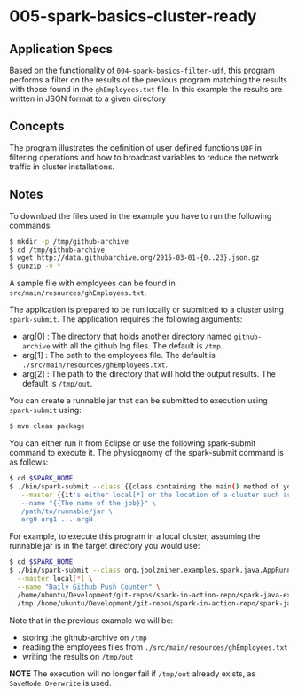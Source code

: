 # 005-spark-basics-cluster-ready


## Application Specs
Based on the functionality of `004-spark-basics-filter-udf`, this program performs a filter on the results of the previous program matching the results with those found in the `ghEmployees.txt` file. In this example the results are written in JSON format to a given directory

## Concepts
The program illustrates the definition of user defined functions `UDF` in filtering operations and how to broadcast variables to reduce the network traffic in cluster installations.

## Notes
To download the files used in the example you have to run the following commands:

```bash
$ mkdir -p /tmp/github-archive
$ cd /tmp/github-archive
$ wget http://data.githubarchive.org/2015-03-01-{0..23}.json.gz
$ gunzip -v *
```
A sample file with employees can be found in `src/main/resources/ghEmployees.txt`.

The application is prepared to be run locally or submitted to a cluster using `spark-submit`. The application requires the following arguments:

+ arg[0] : The directory that holds another directory named `github-archive` with all the github log files. The default is `/tmp`.
+ arg[1] : The path to the employees file. The default is `./src/main/resources/ghEmployees.txt`.
+ arg[2] : The path to the directory that will hold the output results. The default is `/tmp/out`.


You can create a runnable jar that can be submitted to execution using `spark-submit` using: 
```bash
$ mvn clean package 
```

You can either run it from Eclipse or use the following spark-submit command to execute it. The physiognomy of the spark-submit command is as follows:
```bash
$ cd $SPARK_HOME
$ ./bin/spark-submit --class {{class containing the main() method of your project}} \
   --master {{it's either local[*] or the location of a cluster such as: spark://ip-172-31-3-178:7077}} \
   --name "{{The name of the job}}" \
   /path/to/runnable/jar \
   arg0 arg1 ... argN   
```

For example, to execute this program in a local cluster, assuming the runnable jar is in the target directory you would use:

```bash
$ cd $SPARK_HOME
$ ./bin/spark-submit --class org.joolzminer.examples.spark.java.AppRunner \
  --master local[*] \
  --name "Daily Github Push Counter" \
  /home/ubuntu/Development/git-repos/spark-in-action-repo/spark-java-examples-parent/chapter03-writing-spark-apps/005-spark-basics-cluster-ready/target/005-spark-basics-cluster-ready-1.0.0-SNAPSHOT-executable.jar \
  /tmp /home/ubuntu/Development/git-repos/spark-in-action-repo/spark-java-examples-parent/chapter03-writing-spark-apps/005-spark-basics-cluster-ready/src/main/resources/ghEmployees.txt /tmp/out
```
Note that in the previous example we will be:
+ storing the github-archive on `/tmp`
+ reading the employees files from `./src/main/resources/ghEmployees.txt`
+ writing the results on `/tmp/out`

**NOTE**
The execution will no longer fail if `/tmp/out` already exists, as `SaveMode.Overwrite` is used.
